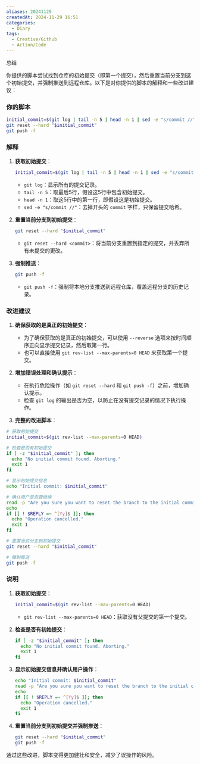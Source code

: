```yaml
---
aliases: 20241129
createdAt: 2024-11-29 16:51
categories:
  - Diary
tags:
  - Creative/Github
  - Action/Code
---
```


总结

<!--more-->

你提供的脚本尝试找到仓库的初始提交（即第一个提交），然后重置当前分支到这个初始提交，并强制推送到远程仓库。以下是对你提供的脚本的解释和一些改进建议：

### 你的脚本

```sh
initial_commit=$(git log | tail -n 5 | head -n 1 | sed -e "s/commit //")
git reset --hard "$initial_commit"
git push -f
```

### 解释

1. **获取初始提交**：
   ```sh
   initial_commit=$(git log | tail -n 5 | head -n 1 | sed -e "s/commit //")
   ```
   - `git log`：显示所有的提交记录。
   - `tail -n 5`：取最后5行，假设这5行中包含初始提交。
   - `head -n 1`：取这5行中的第一行，即假设这是初始提交。
   - `sed -e "s/commit //"`：去掉开头的 `commit` 字样，只保留提交哈希。

2. **重置当前分支到初始提交**：
   ```sh
   git reset --hard "$initial_commit"
   ```
   - `git reset --hard <commit>`：将当前分支重置到指定的提交，并丢弃所有未提交的更改。

3. **强制推送**：
   ```sh
   git push -f
   ```
   - `git push -f`：强制将本地分支推送到远程仓库，覆盖远程分支的历史记录。

### 改进建议

1. **确保获取的是真正的初始提交**：
   - 为了确保获取的是真正的初始提交，可以使用 `--reverse` 选项来按时间顺序正向显示提交记录，然后取第一行。
   - 也可以直接使用 `git rev-list --max-parents=0 HEAD` 来获取第一个提交。

2. **增加错误处理和确认提示**：
   - 在执行危险操作（如 `git reset --hard` 和 `git push -f`）之前，增加确认提示。
   - 检查 `git log` 的输出是否为空，以防止在没有提交记录的情况下执行操作。

3. **完整的改进脚本**：

```sh
# 获取初始提交
initial_commit=$(git rev-list --max-parents=0 HEAD)

# 检查是否有初始提交
if [ -z "$initial_commit" ]; then
  echo "No initial commit found. Aborting."
  exit 1
fi

# 显示初始提交信息
echo "Initial commit: $initial_commit"

# 确认用户是否要继续
read -p "Are you sure you want to reset the branch to the initial commit and force push? (y/N) " -n 1 -r
echo
if [[ ! $REPLY =~ ^[Yy]$ ]]; then
  echo "Operation cancelled."
  exit 1
fi

# 重置当前分支到初始提交
git reset --hard "$initial_commit"

# 强制推送
git push -f
```

### 说明

1. **获取初始提交**：
   ```sh
   initial_commit=$(git rev-list --max-parents=0 HEAD)
   ```
   - `git rev-list --max-parents=0 HEAD`：获取没有父提交的第一个提交。

2. **检查是否有初始提交**：
   ```sh
   if [ -z "$initial_commit" ]; then
     echo "No initial commit found. Aborting."
     exit 1
   fi
   ```

3. **显示初始提交信息并确认用户操作**：
   ```sh
   echo "Initial commit: $initial_commit"
   read -p "Are you sure you want to reset the branch to the initial commit and force push? (y/N) " -n 1 -r
   echo
   if [[ ! $REPLY =~ ^[Yy]$ ]]; then
     echo "Operation cancelled."
     exit 1
   fi
   ```

4. **重置当前分支到初始提交并强制推送**：
   ```sh
   git reset --hard "$initial_commit"
   git push -f
   ```

通过这些改进，脚本变得更加健壮和安全，减少了误操作的风险。